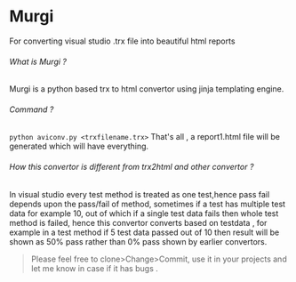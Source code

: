 # Murgi
For converting visual studio .trx file into beautiful html reports

###### What is Murgi ?
Murgi is a python based trx to html convertor using jinja templating engine.

###### Command ?
`python aviconv.py <trxfilename.trx>`
That's all , a report1.html file will be generated which will have everything.

######  How this convertor is different from trx2html and other convertor ?
In visual studio every test method is treated as one test,hence pass fail depends upon the pass/fail of method,
sometimes if a test has multiple test data for example 10, out of which if a single test data fails then whole test method 
is failed, hence this convertor converts based on testdata , for example in a test method if 5 test data passed out of 10 then
result will be shown as 50% pass rather than 0% pass shown by earlier convertors.

>Please feel free to clone>Change>Commit, use it in your projects and let me know in case if it has bugs .
